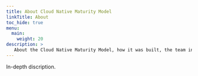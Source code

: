 ```yaml
---
title: About Cloud Native Maturity Model
linkTitle: About
toc_hide: true
menu:
  main:
    weight: 20
description: >
   About the Cloud Native Maturity Model, how it was built, the team involved, etc.
---
```

 In-depth discription.
